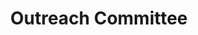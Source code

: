 ---
templateKey: committee-page
seo:
  description: Magma, open source mobile core network solution  
  image: /img/og-image.jpg
  title: Outreach Committee
  twitterUsername: "@magmacommunity"
  url: "https://www.magmacore.org/committee/outreach-committee"
title: Outreach Committee
subTitle: 'The Outreach Committee is responsible for the design, development and execution of community outreach efforts on behalf of the Governing Board.'
members: 
  - name: Allison Price, Chair
    company: Open Infrastructure Foundation	
    title: Director of Marketing & Community
    description: >
      Allison runs Marketing and Community at the OpenInfra Foundation. For eight years, she’s been collaborating with global open source communities, learning from operators running the projects in production, meeting the developers building the software and telling their stories for the world to learn from. 	
    twitter: https://twitter.com/amprice88 
    linkedin: https://www.linkedin.com/in/allisonmarieprice/  
    github: https://github.com/allisonprice
    picture: /img/committee/outreach-committee/Allison-Price.jpg
  - name: Pratik Das	
    company: Qualcomm	
    title: Staff Manager, Technical Marketing	
    description: >
      Pratik Das is a Staff Manager in Technical Marketing at Qualcomm Technologies, Inc. He works with 5G infrastructure topics like private networks, vRAN, open RAN, multi-access edge compute, industrial IoT, and 5G in unlicensed spectrum. Prior to marketing, Pratik had 15 years of cellular networking experience in wireless R&D, technical sales, network design, operations, and maintenance. Pratik has a PhD in electrical engineering from The University of Newcastle in Australia and a bachelor's degree in information engineering from Massey University in New Zealand.
    twitter: https://twitter.com/realpratikdas
    linkedin: https://linkedin.com/in/pratikdas
    picture: /img/committee/outreach-committee/Pratik-Das.jpg
  - name: Doug Cheline	
    company: Facebook	
    title: Product Marketing, Magma
    description: >
      As the Product Marketing Manager for Magma, Doug leads the GTM transition of Magma from an in-house initiative to the open-source community under the Magma Core Foundation.   Prior to Facebook, Doug held various leadership positions in Engineering, Product Management, and Sales and Marketing in companies such as Motorola, DirecTV, Genuity and various startups in Silicon Valley.
    picture: /img/committee/outreach-committee/Doug-Cheline.jpg
  - name: Jeff Hodge	
    company: Vapor IO
    picture: /img/committee/outreach-committee/Jeff-Hodge.jpeg
  - name: Prabhjot Singh Sethi
    company: Aarna Networks	
    title: Senior Member Technical Staff	
    description: >
      Prabhjot is Senior Member Technical Staff at Aarna Networks, responsible for delivery of some of the key components for Aarna Multi Cluster Orchestration Platform(AMCOP) that is based on EMCO and LF Networking project ONAP. where AMCOP plays a vital role in enabling Private 5G deployment solutions for Aarna Networks.
      <br /><br />
      Prior to Aarna, Prabhjot has worked extensively in the domain of SDN and traditional routing/switch platforms, providing solutions using various open source projects ODL, VPP, OpenVswitch, Istio along with being one of the early key contributors to Tungsten Fabric. He has also extended his services to the community as Chairperson for Tungsten Fabric TSC, contributions to Linux Foundation Networking whitepaper, presentations at various DTF events and Solution showcases using integrated open source projects at various ONES events.
    linkedin: https://www.linkedin.com/in/prabhjot-sethi
    picture: /img/committee/outreach-committee/Prabhjot-Singh-Sethi.jpg
  - name: Chaitanya Kadiyala
    company: Arm
    title: Senior Product Marketing Manager
    picture: /img/committee/outreach-committee/Chaitanya-Kadiyala.jpeg
---